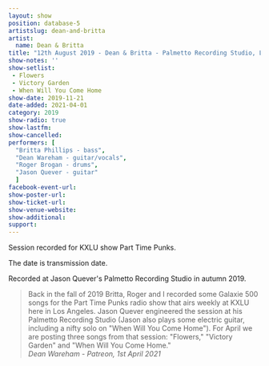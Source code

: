 ```yaml
---
layout: show
position: database-5
artistslug: dean-and-britta
artist:
  name: Dean & Britta
title: "12th August 2019 - Dean & Britta - Palmetto Recording Studio, Los Angeles, CA, USA"
show-notes: ''
show-setlist:
 - Flowers
 - Victory Garden
 - When Will You Come Home
show-date: 2019-11-21
date-added: 2021-04-01
category: 2019
show-radio: true
show-lastfm:
show-cancelled:
performers: [
  "Britta Phillips - bass",
  "Dean Wareham - guitar/vocals",
  "Roger Brogan - drums",
  "Jason Quever - guitar"
  ]
facebook-event-url:
show-poster-url: 
show-ticket-url: 
show-venue-website:
show-additional:
support:
---
```

Session recorded for KXLU show Part Time Punks.

The date is transmission date. 

Recorded at Jason Quever's Palmetto Recording Studio in autumn 2019.

> Back in the fall of 2019 Britta, Roger and I recorded some Galaxie 500 songs for the Part Time Punks radio show that airs weekly at KXLU here in Los Angeles. Jason Quever engineered the session at his Palmetto Recording Studio (Jason also plays some electric guitar, including a nifty solo on "When Will You Come Home"). For April we are posting three songs from that session: "Flowers," "Victory Garden" and "When Will You Come Home."  
_Dean Wareham - Patreon, 1st April 2021_
